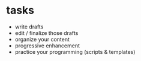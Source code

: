 # tasks

- write drafts
- edit / finalize those drafts
- organize your content
- progressive enhancement
- practice your programming (scripts & templates)

